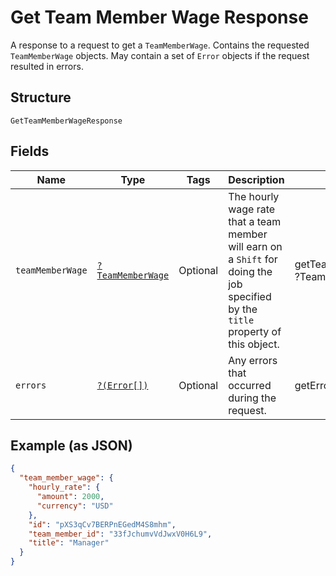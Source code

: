 
# Get Team Member Wage Response

A response to a request to get a `TeamMemberWage`. Contains
the requested `TeamMemberWage` objects. May contain a set of `Error` objects if
the request resulted in errors.

## Structure

`GetTeamMemberWageResponse`

## Fields

| Name | Type | Tags | Description | Getter | Setter |
|  --- | --- | --- | --- | --- | --- |
| `teamMemberWage` | [`?TeamMemberWage`](/doc/models/team-member-wage.md) | Optional | The hourly wage rate that a team member will earn on a `Shift` for doing the job<br>specified by the `title` property of this object. | getTeamMemberWage(): ?TeamMemberWage | setTeamMemberWage(?TeamMemberWage teamMemberWage): void |
| `errors` | [`?(Error[])`](/doc/models/error.md) | Optional | Any errors that occurred during the request. | getErrors(): ?array | setErrors(?array errors): void |

## Example (as JSON)

```json
{
  "team_member_wage": {
    "hourly_rate": {
      "amount": 2000,
      "currency": "USD"
    },
    "id": "pXS3qCv7BERPnEGedM4S8mhm",
    "team_member_id": "33fJchumvVdJwxV0H6L9",
    "title": "Manager"
  }
}
```

